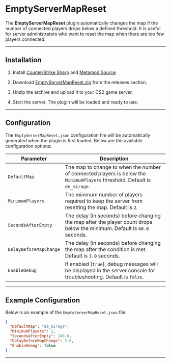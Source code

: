 # EmptyServerMapReset

The **EmptyServerMapReset** plugin automatically changes the map if the number of connected players drops below a defined threshold. It is useful for server administrators who want to reset the map when there are too few players connected.

---

## Installation

1. Install [CounterStrike Sharp](https://github.com/roflmuffin/CounterStrikeSharp) and [Metamod:Source](https://www.sourcemm.net/downloads.php/?branch=master).

2. Download [EmptyServerMapReset.zip](https://github.com/wiruwiru/EmptyServerMapReset-CS2/releases) from the releases section.

3. Unzip the archive and upload it to your CS2 game server.

4. Start the server. The plugin will be loaded and ready to use.

---

## Configuration

The `EmptyServerMapReset.json` configuration file will be automatically generated when the plugin is first loaded. Below are the available configuration options:

| Parameter                | Description                                                                                              |
|--------------------------|----------------------------------------------------------------------------------------------------------|
| `DefaultMap`              | The map to change to when the number of connected players is below the `MinimumPlayers` threshold. Default is `de_mirage`. |
| `MinimumPlayers`          | The minimum number of players required to keep the server from resetting the map. Default is `2`.        |
| `SecondsAfterEmpty`       | The delay (in seconds) before changing the map after the player count drops below the minimum. Default is `60.0` seconds. |
| `DelayBeforeMapChange`    | The delay (in seconds) before changing the map after the condition is met. Default is `3.0` seconds.      |
| `EnableDebug`             | If enabled (`true`), debug messages will be displayed in the server console for troubleshooting. Default is `false`. |

---

## Example Configuration

Below is an example of the `EmptyServerMapReset.json` file:

```json
{
  "DefaultMap": "de_mirage",
  "MinimumPlayers": 2,
  "SecondsAfterEmpty": 240.0,
  "DelayBeforeMapChange": 3.0,
  "EnableDebug": false
}
```

---